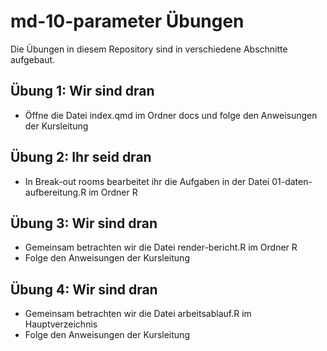 # md-10-parameter Übungen

Die Übungen in diesem Repository sind in verschiedene Abschnitte aufgebaut.

## Übung 1: Wir sind dran

- Öffne die Datei index.qmd im Ordner docs und folge den Anweisungen der Kursleitung

## Übung 2: Ihr seid dran

- In Break-out rooms bearbeitet ihr die Aufgaben in der Datei 01-daten-aufbereitung.R im Ordner R

## Übung 3: Wir sind dran

- Gemeinsam betrachten wir die Datei render-bericht.R im Ordner R
- Folge den Anweisungen der Kursleitung

## Übung 4: Wir sind dran

- Gemeinsam betrachten wir die Datei arbeitsablauf.R im Hauptverzeichnis
- Folge den Anweisungen der Kursleitung
